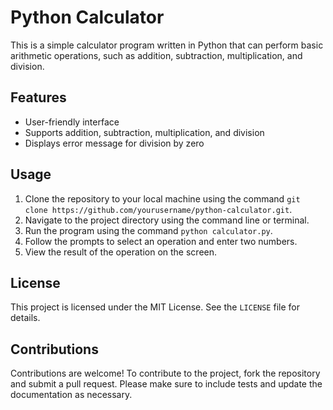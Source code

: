 # Python Calculator

This is a simple calculator program written in Python that can perform basic arithmetic operations, such as addition, subtraction, multiplication, and division.

## Features

- User-friendly interface
- Supports addition, subtraction, multiplication, and division
- Displays error message for division by zero

## Usage

1. Clone the repository to your local machine using the command `git clone https://github.com/yourusername/python-calculator.git`.
2. Navigate to the project directory using the command line or terminal.
3. Run the program using the command `python calculator.py`.
4. Follow the prompts to select an operation and enter two numbers.
5. View the result of the operation on the screen.

## License

This project is licensed under the MIT License. See the `LICENSE` file for details.

## Contributions

Contributions are welcome! To contribute to the project, fork the repository and submit a pull request. Please make sure to include tests and update the documentation as necessary.

